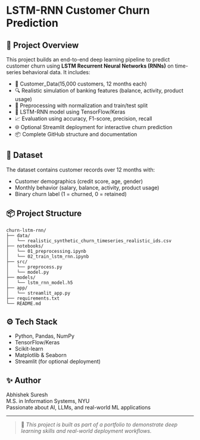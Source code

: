 
# LSTM-RNN Customer Churn Prediction

## 🚀 Project Overview
This project builds an end-to-end deep learning pipeline to predict customer churn using **LSTM Recurrent Neural Networks (RNNs)** on time-series behavioral data. It includes:

- 🧠 Customer_Data(15,000 customers, 12 months each)
- 🔍 Realistic simulation of banking features (balance, activity, product usage)
- 🧼 Preprocessing with normalization and train/test split
- 🤖 LSTM-RNN model using TensorFlow/Keras
- 📈 Evaluation using accuracy, F1-score, precision, recall
- 🌐 Optional Streamlit deployment for interactive churn prediction
- 📦 Complete GitHub structure and documentation

## 📁 Dataset
The dataset contains customer records over 12 months with:
- Customer demographics (credit score, age, gender)
- Monthly behavior (salary, balance, activity, product usage)
- Binary churn label (1 = churned, 0 = retained)

## 📦 Project Structure
```
churn-lstm-rnn/
├── data/
│   └── realistic_synthetic_churn_timeseries_realistic_ids.csv
├── notebooks/
│   └── 01_preprocessing.ipynb
│   └── 02_train_lstm_rnn.ipynb
├── src/
│   └── preprocess.py
│   └── model.py
├── models/
│   └── lstm_rnn_model.h5
├── app/
│   └── streamlit_app.py
├── requirements.txt
└── README.md
```

## ⚙️ Tech Stack
- Python, Pandas, NumPy
- TensorFlow/Keras
- Scikit-learn
- Matplotlib & Seaborn
- Streamlit (for optional deployment)

## ✨ Author
Abhishek Suresh  
M.S. in Information Systems, NYU  
Passionate about AI, LLMs, and real-world ML applications

---
> 📌 *This project is built as part of a portfolio to demonstrate deep learning skills and real-world deployment workflows.*
